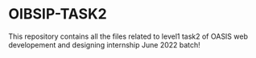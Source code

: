 # OIBSIP-TASK2
This repository contains all the files related to level1 task2 of OASIS web developement and designing internship June 2022 batch! 
